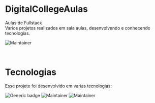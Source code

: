 # DigitalCollegeAulas
Aulas de Fullstack
<br>
Varios projetos realizados em sala aulas, desenvolvendo e conhecendo tecnologias.
<br>

![Maintainer](https://img.shields.io/badge/License-MIT-orange)

<br>

# Tecnologias

Esse projeto foi desenvolvido em varias tecnologias:

![Generic badge](https://img.shields.io/badge/-HTML5%20-green)
![Maintainer](https://img.shields.io/badge/-CSS3-blue)
![Maintainer](https://img.shields.io/badge/-Javascript-yellow)
<br>



